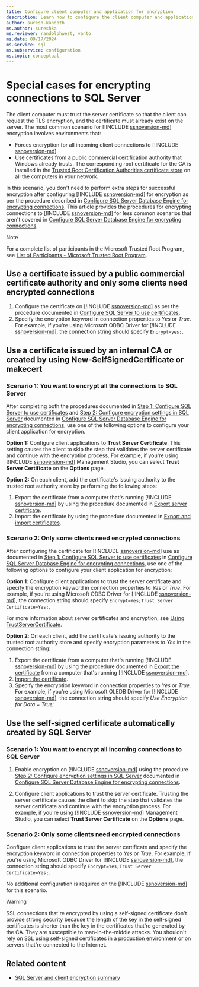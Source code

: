 ```yaml
---
title: Configure client computer and application for encryption
description: Learn how to configure the client computer and application for encryption using self-signed certificates and a certificate automatically by SQL Server.
author: suresh-kandoth
ms.author: sureshka
ms.reviewer: randolphwest, vanto
ms.date: 09/17/2024
ms.service: sql
ms.subservice: configuration
ms.topic: conceptual
---
```


# Special cases for encrypting connections to SQL Server

The client computer must trust the server certificate so that the client can request the TLS encryption, and the certificate must already exist on the server. The most common scenario for [!INCLUDE [ssnoversion-md](../../includes/ssnoversion-md.md)] encryption involves environments that:

- Forces encryption for all incoming client connections to [!INCLUDE [ssnoversion-md](../../includes/ssnoversion-md.md)].
- Use certificates from a public commercial certification authority that Windows already trusts. The corresponding root certificate for the CA is installed in the [Trusted Root Certification Authorities certificate store](/windows-hardware/drivers/install/trusted-root-certification-authorities-certificate-store) on all the computers in your network.

In this scenario, you don't need to perform extra steps for successful encryption after configuring [!INCLUDE [ssnoversion-md](../../includes/ssnoversion-md.md)] for encryption as per the procedure described in [Configure SQL Server Database Engine for encrypting connections](configure-sql-server-encryption.md).
This article provides the procedures for encrypting connections to [!INCLUDE [ssnoversion-md](../../includes/ssnoversion-md.md)] for less common scenarios that aren't covered in [Configure SQL Server Database Engine for encrypting connections](configure-sql-server-encryption.md).

> [!NOTE]  
> For a complete list of participants in the Microsoft Trusted Root Program, see [List of Participants - Microsoft Trusted Root Program](/security/trusted-root/participants-list).

## Use a certificate issued by a public commercial certificate authority and only some clients need encrypted connections

1. Configure the certificate on [!INCLUDE [ssnoversion-md](../../includes/ssnoversion-md.md)] as per the procedure documented in [Configure SQL Server to use certificates](configure-sql-server-encryption.md#step-1-configure-sql-server-to-use-certificates).
1. Specify the encryption keyword in connection properties to *Yes* or *True*. For example, if you're using Microsoft ODBC Driver for [!INCLUDE [ssnoversion-md](../../includes/ssnoversion-md.md)], the connection string should specify `Encrypt=yes;`.

## Use a certificate issued by an internal CA or created by using New-SelfSignedCertificate or makecert

### Scenario 1: You want to encrypt all the connections to SQL Server

After completing both the procedures documented in [Step 1: Configure SQL Server to use certificates](configure-sql-server-encryption.md#step-1-configure-sql-server-to-use-certificates) and [Step 2: Configure encryption settings in SQL Server](configure-sql-server-encryption.md#step-2-configure-encryption-settings-in-sql-server) documented in [Configure SQL Server Database Engine for encrypting connections](configure-sql-server-encryption.md), use one of the following options to configure your client application for encryption.

<a id="scenario1option1"></a>**Option 1:** Configure client applications to **Trust Server Certificate**. This setting causes the client to skip the step that validates the server certificate and continue with the encryption process. For example, if you're using [!INCLUDE [ssnoversion-md](../../includes/ssnoversion-md.md)] Management Studio, you can select **Trust Server Certificate** on the **Options** page.

<a id="scenario1option2"></a>**Option 2:** On each client, add the certificate's issuing authority to the trusted root authority store by performing the following steps:

1. Export the certificate from a computer that's running [!INCLUDE [ssnoversion-md](../../includes/ssnoversion-md.md)] by using the procedure documented in [Export server certificate](certificate-procedures.md#export-server-certificates).
1. Import the certificate by using the procedure documented in [Export and import certificates](certificate-procedures.md).

### Scenario 2: Only some clients need encrypted connections

After configuring the certificate for [!INCLUDE [ssnoversion-md](../../includes/ssnoversion-md.md)] use as documented in [Step 1: Configure SQL Server to use certificates](configure-sql-server-encryption.md#step-1-configure-sql-server-to-use-certificates) in [Configure SQL Server Database Engine for encrypting connections](configure-sql-server-encryption.md), use one of the following options to configure your client application for encryption:

<a id="scenario2option1"></a>**Option 1**: Configure client applications to trust the server certificate and specify the encryption keyword in connection properties to *Yes* or *True*. For example, if you're using Microsoft ODBC Driver for [!INCLUDE [ssnoversion-md](../../includes/ssnoversion-md.md)], the connection string should specify `Encrypt=Yes;Trust Server Certificate=Yes;`.

For more information about server certificates and encryption, see [Using TrustServerCertificate](/dotnet/framework/data/adonet/connection-string-syntax).

<a id="scenario2option2"></a>**Option 2**: On each client, add the certificate's issuing authority to the trusted root authority store and specify encryption parameters to *Yes* in the connection string:

1. Export the certificate from a computer that's running [!INCLUDE [ssnoversion-md](../../includes/ssnoversion-md.md)] by using the procedure documented in [Export the certificate](certificate-procedures.md#export-server-certificates) from a computer that's running [!INCLUDE [ssnoversion-md](../../includes/ssnoversion-md.md)].
1. [Import the certificate](certificate-procedures.md#add-a-private-certification-authority-ca-to-the-trusted-root-certification-authorities-certificate-store).
1. Specify the encryption keyword in connection properties to *Yes* or *True*. For example, if you're using Microsoft OLEDB Driver for [!INCLUDE [ssnoversion-md](../../includes/ssnoversion-md.md)], the connection string should specify *Use Encryption for Data = True;*

## Use the self-signed certificate automatically created by SQL Server

### Scenario 1: You want to encrypt all incoming connections to SQL Server

1. Enable encryption on [!INCLUDE [ssnoversion-md](../../includes/ssnoversion-md.md)] using the procedure [Step 2: Configure encryption settings in SQL Server](configure-sql-server-encryption.md#step-2-configure-encryption-settings-in-sql-server) documented in [Configure SQL Server Database Engine for encrypting connections](configure-sql-server-encryption.md).

1. Configure client applications to trust the server certificate. Trusting the server certificate causes the client to skip the step that validates the server certificate and continue with the encryption process. For example, if you're using [!INCLUDE [ssnoversion-md](../../includes/ssnoversion-md.md)] Management Studio, you can select **Trust Server Certificate** on the **Options** page.

### Scenario 2: Only some clients need encrypted connections

Configure client applications to trust the server certificate and specify the encryption keyword in connection properties to *Yes* or *True*. For example, if you're using Microsoft ODBC Driver for [!INCLUDE [ssnoversion-md](../../includes/ssnoversion-md.md)], the connection string should specify `Encrypt=Yes;Trust Server Certificate=Yes;`.

No additional configuration is required on the [!INCLUDE [ssnoversion-md](../../includes/ssnoversion-md.md)] for this scenario.

> [!WARNING]  
> SSL connections that're encrypted by using a self-signed certificate don't provide strong security because the length of the key in the self-signed certificates is shorter than the key in the certificates that're generated by the CA. They are susceptible to man-in-the-middle attacks. You shouldn't rely on SSL using self-signed certificates in a production environment or on servers that're connected to the Internet.

## Related content

- [SQL Server and client encryption summary](sql-server-and-client-encryption-summary.md)
